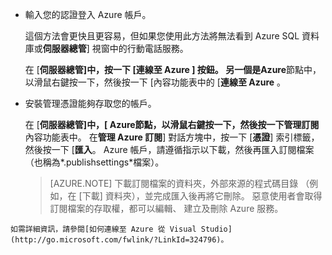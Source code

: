 
   * 輸入您的認證登入 Azure 帳戶。

     這個方法會更快且更容易，但如果您使用此方法將無法看到 Azure SQL 資料庫或**伺服器總管**] 視窗中的行動電話服務。

     在 [**伺服器總管]**中，按一下 [**連線至 Azure** ] 按鈕。 另一個是**Azure**節點中，以滑鼠右鍵按一下，然後按一下 [內容功能表中的 [**連線至 Azure** 。

   * 安裝管理憑證能夠存取您的帳戶。

     在 [**伺服器總管]**中，[ **Azure**節點，以滑鼠右鍵按一下，然後按一下**管理訂閱**內容功能表中。 在**管理 Azure 訂閱**] 對話方塊中，按一下 [**憑證**] 索引標籤，然後按一下 [**匯入**。 Azure 帳戶，請遵循指示以下載，然後再匯入訂閱檔案 （也稱為*.publishsettings*檔案）。

     > [AZURE.NOTE] 下載訂閱檔案的資料夾，外部來源的程式碼目錄 （例如，在 [下載] 資料夾），並完成匯入後再將它刪除。 惡意使用者會取得訂閱檔案的存取權，都可以編輯、 建立及刪除 Azure 服務。

    如需詳細資訊，請參閱[如何連線至 Azure 從 Visual Studio](http://go.microsoft.com/fwlink/?LinkId=324796)。
